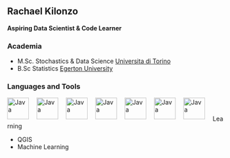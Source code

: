 ##  Rachael Kilonzo

**Aspiring Data Scientist & Code Learner**

### Academia
- M.Sc. Stochastics & Data Science [Universita di Torino](https://www.unito.it/)
- B.Sc Statistics [Egerton University](https://www.egerton.ac.ke/)

### Languages and Tools
<img align="left" alt="Java" width="50px" style="padding-right:15px;" src="https://cdn.jsdelivr.net/gh/devicons/devicon@latest/icons/jupyter/jupyter-original-wordmark.svg" />
<img align="left" alt="Java" width="50px" style="padding-right:15px;" src="https://cdn.jsdelivr.net/gh/devicons/devicon@latest/icons/python/python-original-wordmark.svg" />
<img align="left" alt="Java" width="50px" style="padding-right:15px;" src="https://cdn.jsdelivr.net/gh/devicons/devicon@latest/icons/rstudio/rstudio-plain.svg" />
<img align="left" alt="Java" width="50px" style="padding-right:15px;" src="https://cdn.jsdelivr.net/gh/devicons/devicon@latest/icons/spss/spss-original.svg" />
<img align="left" alt="Java" width="50px" style="padding-right:15px;" src="https://cdn.jsdelivr.net/gh/devicons/devicon@latest/icons/stata/stata-original-wordmark.svg" />
<img align="left" alt="Java" width="50px" style="padding-right:15px;" src="https://cdn.jsdelivr.net/gh/devicons/devicon@latest/icons/latex/latex-original.svg" />
<img align="left" alt="Java" width="50px" style="padding-right:15px;" src="https://cdn.jsdelivr.net/gh/devicons/devicon@latest/icons/anaconda/anaconda-original.svg" />
<br />

### 
Learning
- QGIS
- Machine Learning
